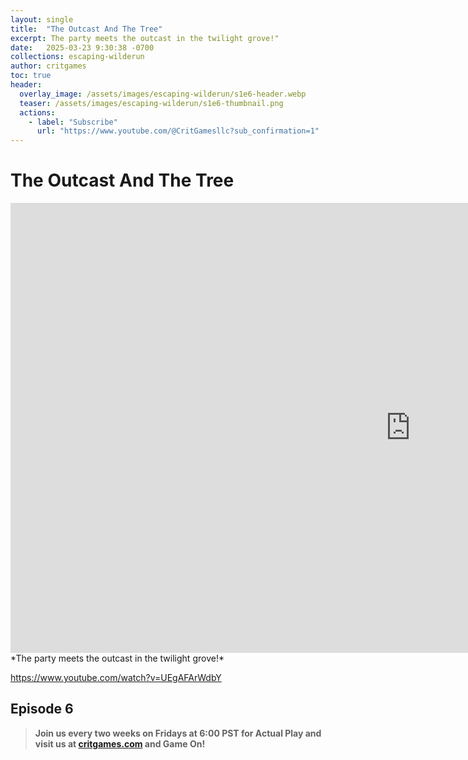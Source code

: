 ```yaml
---
layout: single
title:  "The Outcast And The Tree"
excerpt: The party meets the outcast in the twilight grove!"
date:   2025-03-23 9:30:38 -0700
collections: escaping-wilderun
author: critgames
toc: true
header:
  overlay_image: /assets/images/escaping-wilderun/s1e6-header.webp
  teaser: /assets/images/escaping-wilderun/s1e6-thumbnail.png
  actions:
    - label: "Subscribe"
      url: "https://www.youtube.com/@CritGamesllc?sub_confirmation=1"
---
```


# The Outcast And The Tree
<iframe width="1280" height="720" src="https://www.youtube.com/embed/UEgAFArWdbY?si=WwjQc7AcFi14osiO" title="YouTube video player" frameborder="0" allow="accelerometer; autoplay; clipboard-write; encrypted-media; gyroscope; picture-in-picture; web-share" referrerpolicy="strict-origin-when-cross-origin" allowfullscreen></iframe>
*The party meets the outcast in the twilight grove!*

https://www.youtube.com/watch?v=UEgAFArWdbY

## Episode 6
> **Join us every two weeks on Fridays at 6:00 PST for Actual Play and visit us at [critgames.com](https://critgames.com) and Game On!**
